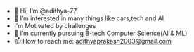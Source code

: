 - 👋 Hi, I’m @adithya-77
- 👀 I’m interested in many things like cars,tech and AI
- I'm Motivated by challenges
- 🌱 I’m currently pursuing B-tech Computer Science(AI & ML)
- 📫 How to reach me: adithyaprakash2003@gmail.com
